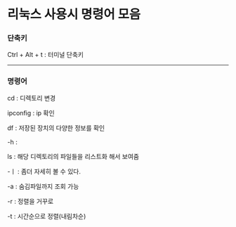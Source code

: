 # 리눅스 사용시 명령어 모음



### 단축키

Ctrl + Alt + t : 터미널 단축키

------



### 명령어

cd : 디렉토리 변경

ipconfig : ip 확인

df : 저장된 장치의 다양한 정보를 확인 

 -h : 

ls : 해당 디렉토리의 파일들을 리스트화 해서 보여줌

 -ㅣ : 좀더 자세히 볼 수 있다.

 -a : 숨김파일까지 조회 가능

 -r : 정렬을 거꾸로 

 -t : 시간순으로 정렬(내림차순)